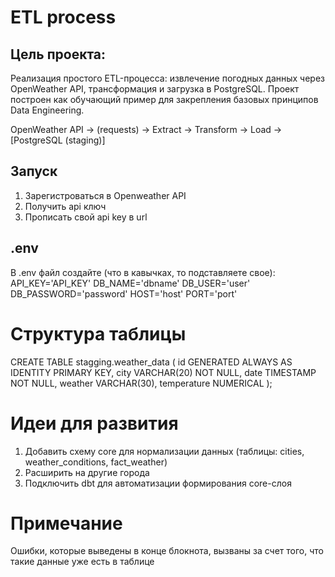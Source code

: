 # ETL process

## Цель проекта:
Реализация простого ETL-процесса: извлечение погодных данных через OpenWeather API, трансформация и загрузка в PostgreSQL.
Проект построен как обучающий пример для закрепления базовых принципов Data Engineering.

OpenWeather API → (requests) → Extract → Transform → Load → [PostgreSQL (staging)]

## Запуск
1. Зарегистроваться в Openweather API
2. Получить api ключ
3. Прописать свой api key в url

## .env
В .env файл создайте (что в кавычках, то подставляете свое):
API_KEY='API_KEY'
DB_NAME='dbname'
DB_USER='user'
DB_PASSWORD='password'
HOST='host'
PORT='port'

# Структура таблицы
CREATE TABLE stagging.weather_data (
    id GENERATED ALWAYS AS IDENTITY PRIMARY KEY,
    city VARCHAR(20) NOT NULL,
    date TIMESTAMP NOT NULL,
    weather VARCHAR(30),
    temperature NUMERICAL
);

# Идеи для развития
1. Добавить схему core для нормализации данных (таблицы: cities, weather_conditions, fact_weather)
2. Расширить на другие города
3. Подключить dbt для автоматизации формирования core-слоя

# Примечание
Ошибки, которые выведены в конце блокнота, вызваны за счет того, что такие данные уже есть в таблице

